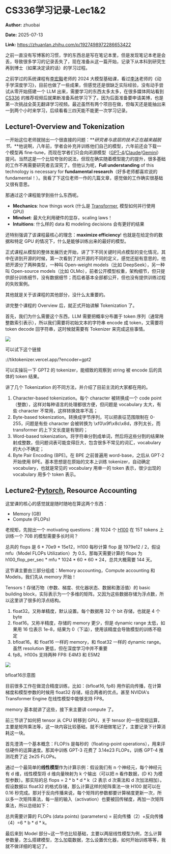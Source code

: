 # CS336学习记录-Lec1&2

**Author:** zhuobai

**Date:** 2025-07-13

**Link:** https://zhuanlan.zhihu.com/p/1927498972286653422

之前一直没有写博客的习惯，学的东西总是写在笔记本里，但是发现笔记本老是会丢，导致很多学习的记录丢失了，现在准备从这一篇开始，记录下从本科到研究生再到博士（如果决定读的话）的学习过程。

之前学过的系统课程有[李宏毅](https://zhida.zhihu.com/search?content_id=260269863&content_type=Article&match_order=1&q=%E6%9D%8E%E5%AE%8F%E6%AF%85&zhida_source=entity)老师的 2024 大模型基础课，看过[李沐](https://zhida.zhihu.com/search?content_id=260269863&content_type=Article&match_order=1&q=%E6%9D%8E%E6%B2%90&zhida_source=entity)老师的《动手学深度学习》，目前也做了一些成果，但感觉还是很缺乏实际经验，没有动手尝试从零开始搭建一个 LLM 出来，需要学习的东西太多太多，在很多媒体网站看到 [CS336](https://zhida.zhihu.com/search?content_id=260269863&content_type=Article&match_order=1&q=CS336&zhida_source=entity) 的推荐视频后就果断准备系统学习下了。因为后面准备要申请美博，也是第一次挑战全英无翻译学习视频。最近虽然有两个项目在做，但每天还是能抽出来一到两个小时来学习，后续看看三四天能不能更一次学习记录。

## Lecture1-Overview and Tokenization

一开始这位老师就抛出一个很直接的问题：**_研究者与底层的技术正在越来越脱节。_**他说啊，八年前，学者会补充并训练他们自己的模型，六年前还会下载一个模型再 fine-tune，而现在学者们只会向闭源模型（[GPT-4](https://zhida.zhihu.com/search?content_id=260269863&content_type=Article&match_order=1&q=GPT-4&zhida_source=entity)/[Claude](https://zhida.zhihu.com/search?content_id=260269863&content_type=Article&match_order=1&q=Claude&zhida_source=entity)/[Gemini](https://zhida.zhihu.com/search?content_id=260269863&content_type=Article&match_order=1&q=Gemini&zhida_source=entity)）提问。当然这是一个比较夸张的说法，但现在确实随着模型能力的提升，很多基础的工作不再需要研究者去深究了。但他认为呢，**Full understanding** of this technology is necessary for **fundamental research**（好多老师都喜欢说的 fundamental！）。我看了下这位老师一作的几篇文章，感觉做的工作确实很基础又很有意思。

那通过这个课程能学到些什么东西呢。

-   **Mechanics**: how things work (什么是 [Transformer](https://zhida.zhihu.com/search?content_id=260269863&content_type=Article&match_order=1&q=Transformer&zhida_source=entity), 模型如何并行使用 GPU)
-   **Mindset**: 最大化利用硬件的显存，scaling laws！
-   **Intuitions**: 什么样的 data 和 modeling decisions 会有更好的结果

还特别强调了该课程最核心的理念：**maximize efficiency**! 也就是在给定你的数据和特定 GPU 的情况下，什么是能够训练出来的最好的模型。

正式课程从模型的整体发展历史开始，讲了下不同关键时间点模型的变化情况，其中在讲到开源的时候，第一次看到了对开源的不同的定义，感觉还挺有意思的，他把开源分了两种类型，一种叫 Open-weight models（比如 DeepSeek），另一种叫 Open-source models（比如 OLMo），前者公开模型权重，架构细节，但只提供部分训练细节，没有数据细节；而后者基本全部都公开，但也没有提供训练过程的失败案例。

其他就是关于该课程的其他部分，没什么太重要的。

讲完整个课程的 Overview 后，就正式开始讲解 Tokenization 了。

首先，我们为什么需要这个东西，LLM 需要把概率分布置于 token 序列（通常用整数索引表示），所以我们需要将初始文本的字符串 encode 成 token，又需要将 token decode 回字符串，这时候就需要有 Tokenizer 来完成这些事情。

![](https://pic4.zhimg.com/v2-73cf5bcd6d8ba402fc5660b099604b8d_1440w.jpg)

可以试下这个链接

[](https://link.zhihu.com/?target=https%3A//tiktokenizer.vercel.app/%3Fencoder%3Dgpt2)

://tiktokenizer.vercel.app/?encoder=gpt2

可以实操玩一下 GPT2 的 tokenizer，能细致的观察到 string 被 encode 后的具体的 token 结果。

讲了几个 Tokenization 的不同方法，并介绍了目前主流的大家都在用的。

1.  Character-based tokenization。每个 character 被转换成一个 code point（整数），这样对每种语言的处理都很方便，但问题是 vocabulary 太大，有些 character 不常用，这样转换效率不高；
2.  Byte-based tokenization。转换成字节序列，可以把表征范围限制在 0-255，问题是有些 character 会被转换为 \\xf0\\x9f\\x8c\\x8d，序列太长，而 transformer 的上下文长度是有限的；
3.  Word-based tokenization。将字符串分割成单词，然后将这些分割的结果映射成整数，但问题词表可能变得巨大，包含很多不常见的词汇，vocabulary 的大小不确定；
4.  Byte Pair Encoding (BPE)。在 BPE 之前普遍用 word-base，之后从 GPT-2 开始使用 BPE。基本思想是在原始的文本上训练 tokenizer，自动确定 vocabulary，也就是常见的 vocabulary 用单一的 token 表示，很少出现的 vocabulary 用多个 token 表示。

## Lecture2-[Pytorch](https://zhida.zhihu.com/search?content_id=260269863&content_type=Article&match_order=1&q=Pytorch&zhida_source=entity), Resource Accounting

这堂课的核心的感觉就是随时随地在算这两个东西：

-   Memory (GB)
-   Compute (FLOPs)

老规矩，先抛出一个 motivating questions：用 1024 个 [H100](https://zhida.zhihu.com/search?content_id=260269863&content_type=Article&match_order=1&q=H100&zhida_source=entity) 在 15T tokens 上训练一个 70B 的模型需要多长时间？

总共的 flops 是 6 \* 70e9 \* 15e12，H100 每秒计算 flop 是 1979e12 / 2，假设 mfu（Model FLOPs Utilization）为 0.5，那每天需要计算的 flops 为 h100\_flop\_per\_sec \* mfu \* 1024 \* 60 \* 60 \* 24，总共大概需要 144 天。

这节课主要由三部分组成：Memory accounting，Compute accounting 和 Models，我们先从 memory 开始！

Tensors！存储万物（参数、梯度、优化器状态、数据和激活值）的 basic building block，实际表示为一个多维的矩阵。又因为这些数据存储为浮点数，所以这里讲了很多的浮点结构。

1.  float32。又称单精度，默认设置。每个数据用 32 个 bit 存储，也就是 4 个 byte
2.  float16。又称半精度，存储的 memory 更少，但是 dynamic range 太低，如果用 16 位表示 1e-8，结果为 0（下溢），使用该精度会导致模型的训练不稳定
3.  bfloat16。和 float16 一样的 memory，和 float32 一样的 dynamic range。虽然 resolution 更低，但在深度学习中并不重要
4.  fp8。H100s 支持两种 FP8: E4M3 和 E5M2

![](https://pica.zhimg.com/v2-3ffa6939a3cdb4f042aa6221fde9b9e0_1440w.jpg)

bfloat16示意图

目前很多工作在做混合精度训练，比如：{bfloat16, fp8} 用作前向传播，在计算梯度和模型参数的时候用 float32 存储，结合两者的优点。甚至 NVIDIA's Transformer Engine 在线性模型中能够支持 FP8。

memory 基本就讲了这些，接下来主要讲 compute 了。

前三节讲了如何把 tensor 从 CPU 转移到 GPU，关于 tensor 的一些常规运算，主要是矩阵乘法等，这一块内容比较基础，就不详细做笔记了，主要记录下计算消耗这一块。

首先澄清一个基本概念：FLOP/s 是每秒的（floating-point operations），用来评估硬件的运算速度。那其中训练 GPT-3 花费了 3.14e23 FLOPs，训练 GPT-4 推测花费了近 2e25 FLOPs。

通过一个最简单的**线性模型**作为计算示例：假设我们有 n 个神经元，每个神经元有 d 维，线性模型将 d 维向量映射为 k 个输出（可以把 n 看作数据，(D K) 为模型参数）。那实际的总 flops = 2 \* b \* d \* k（2 表示 d 次乘法和 d 次加法相加）。假设数据以 float32 的格式存储，那么计算这样的矩阵乘法一块 H100 就可以在 0.16 秒完成。那对于反向传播来说，每个矩阵的参数都要计算梯度更新一次，所以多一次矩阵乘法，每一层的输入（activation）也要被回传梯度，再加一次矩阵乘法，所以总结如下：

总共需要计算的 FLOPs (data points) (parameters) = 前向传播（2）+反向传播（4）=6 \* b \* d \* k。

最后来到 Model 部分~这一节也比较基础，主要以两层线性模型为例，怎么计算参数量，怎么搭建模型，怎么加载数据，怎么设置优化器，如何开始训练等等，我就不做详细的笔记了。